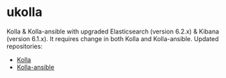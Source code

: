 # ukolla

Kolla &amp; Kolla-ansible with upgraded Elasticsearch (version 6.2.x) &amp; Kibana (version 6.1.x). It requires change in both Kolla and Kolla-ansible.
Updated repositories:
* [Kolla](https://github.com/ntk148v/kolla/tree/elasticsearch-kibana-6x)
* [Kolla-ansible](https://github.com/ntk148v/kollai-ansible/tree/elasticsearch-kibana-6x)
